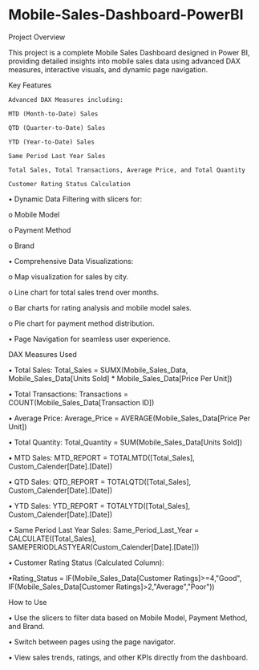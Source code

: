 # Mobile-Sales-Dashboard-PowerBI

Project Overview

This project is a complete Mobile Sales Dashboard designed in Power BI, providing detailed insights into mobile sales data using advanced DAX measures, interactive visuals, and dynamic page navigation.

Key Features

	Advanced DAX Measures including:

	MTD (Month-to-Date) Sales

	QTD (Quarter-to-Date) Sales

	YTD (Year-to-Date) Sales

	Same Period Last Year Sales

	Total Sales, Total Transactions, Average Price, and Total Quantity

	Customer Rating Status Calculation


•	Dynamic Data Filtering with slicers for:

o	Mobile Model

o	Payment Method

o	Brand


•	Comprehensive Data Visualizations:

o	Map visualization for sales by city.

o	Line chart for total sales trend over months.

o	Bar charts for rating analysis and mobile model sales.

o	Pie chart for payment method distribution.

•	Page Navigation for seamless user experience.


 DAX Measures Used
 
•	Total Sales:
Total_Sales = SUMX(Mobile_Sales_Data, Mobile_Sales_Data[Units Sold] * Mobile_Sales_Data[Price Per Unit])

•	Total Transactions:
Transactions = COUNT(Mobile_Sales_Data[Transaction ID])

•	Average Price:
Average_Price = AVERAGE(Mobile_Sales_Data[Price Per Unit])

•	Total Quantity:
Total_Quantity = SUM(Mobile_Sales_Data[Units Sold])

•	MTD Sales:
MTD_REPORT = TOTALMTD([Total_Sales], Custom_Calender[Date].[Date])

•	QTD Sales:
QTD_REPORT = TOTALQTD([Total_Sales], Custom_Calender[Date].[Date])

•	YTD Sales:
YTD_REPORT = TOTALYTD([Total_Sales], Custom_Calender[Date].[Date])

•	Same Period Last Year Sales:
Same_Period_Last_Year = CALCULATE([Total_Sales], SAMEPERIODLASTYEAR(Custom_Calender[Date].[Date]))


•	Customer Rating Status (Calculated Column):

•Rating_Status = IF(Mobile_Sales_Data[Customer Ratings]>=4,"Good",
IF(Mobile_Sales_Data[Customer Ratings]>2,"Average","Poor"))

How to Use

•	Use the slicers to filter data based on Mobile Model, Payment Method, and Brand.

•	Switch between pages using the page navigator.

•	View sales trends, ratings, and other KPIs directly from the dashboard.

